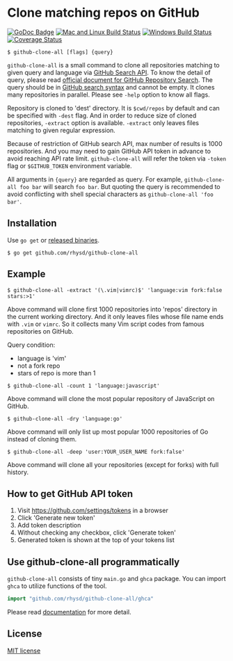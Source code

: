 Clone matching repos on GitHub
==============================
[![GoDoc Badge][]][GoDoc]
[![Mac and Linux Build Status][]][Travis CI]
[![Windows Build Status][]][Appveyor]
[![Coverage Status][]][Codecov]

```
$ github-clone-all [flags] {query}
```

`github-clone-all` is a small command to clone all repositories matching to given query and
language via [GitHub Search API][]. To know the detail of query, please read
[official document for GitHub Repository Search][GitHub Repository Search]. The query should be in
[GitHub search syntax][] and cannot be empty. It clones many repositories in parallel. Please see
`-help` option to know all flags.

Repository is cloned to 'dest' directory. It is `$cwd/repos` by default and can be specified with
`-dest` flag. And in order to reduce size of cloned repositories, `-extract` option is available.
`-extract` only leaves files matching to given regular expression.

Because of restriction of GitHub search API, max number of results is 1000 repositories. And you may
need to gain GitHub API token in advance to avoid reaching API rate limit. `github-clone-all` will
refer the token via `-token` flag or `$GITHUB_TOKEN` environment variable.

All arguments in `{query}` are regarded as query. For example, `github-clone-all foo bar` will search
`foo bar`. But quoting the query is recommended to avoid conflicting with shell special characters
as `github-clone-all 'foo bar'`.


## Installation

Use `go get` or [released binaries](https://github.com/rhysd/github-clone-all/releases).

```
$ go get github.com/rhysd/github-clone-all
```


## Example

```
$ github-clone-all -extract '(\.vim|vimrc)$' 'language:vim fork:false stars:>1'
```

Above command will clone first 1000 repositories into 'repos' directory in the current working
directory. And it only leaves files whose file name ends with `.vim` or `vimrc`.
So it collects many Vim script codes from famous repositories on GitHub.

Query condition:
- language is 'vim'
- not a fork repo
- stars of repo is more than 1

```
$ github-clone-all -count 1 'language:javascript'
```

Above command will clone the most popular repository of JavaScript on GitHub.

```
$ github-clone-all -dry 'language:go'
```

Above command will only list up most popular 1000 repositories of Go instead of cloning them.

```
$ github-clone-all -deep 'user:YOUR_USER_NAME fork:false'
```

Above command will clone all your repositories (except for forks) with full history.


## How to get GitHub API token

1. Visit https://github.com/settings/tokens in a browser
2. Click 'Generate new token'
3. Add token description
4. Without checking any checkbox, click 'Generate token'
5. Generated token is shown at the top of your tokens list


## Use github-clone-all programmatically

`github-clone-all` consists of tiny `main.go` and `ghca` package. You can import `ghca` to utilize
functions of the tool.

```go
import "github.com/rhysd/github-clone-all/ghca"
```

Please read [documentation][GoDoc] for more detail.

## License

[MIT license](LICENSE)

[GitHub Repository Search]: https://help.github.com/articles/searching-repositories/
[GitHub search syntax]: https://help.github.com/articles/understanding-the-search-syntax/
[GitHub Search API]: https://developer.github.com/v3/search/
[GoDoc Badge]: https://godoc.org/github.com/rhysd/github-clone-all/ghca?status.svg
[GoDoc]: https://godoc.org/github.com/rhysd/github-clone-all/ghca
[Mac and Linux Build Status]: https://travis-ci.org/rhysd/github-clone-all.svg?branch=master
[Travis CI]: https://travis-ci.org/rhysd/github-clone-all
[Windows Build Status]: https://ci.appveyor.com/api/projects/status/fwaaouneyn9kftts/branch/master?svg=true
[Appveyor]: https://ci.appveyor.com/project/rhysd/github-clone-all/branch/master
[Coverage Status]: https://codecov.io/gh/rhysd/github-clone-all/branch/master/graph/badge.svg
[Codecov]: https://codecov.io/gh/rhysd/github-clone-all
